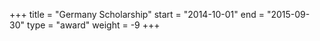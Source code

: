 +++
title = "Germany Scholarship"
start = "2014-10-01"
end = "2015-09-30"
type = "award"
weight = -9
+++

